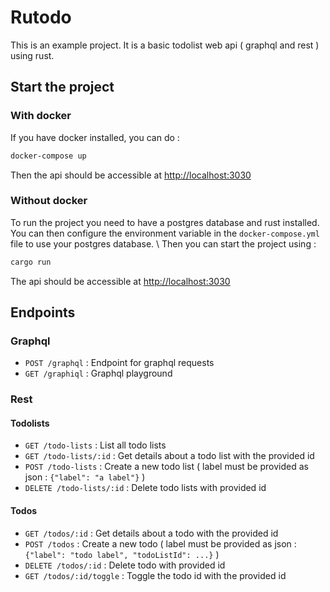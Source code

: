 # Rutodo

This is an example project. It is a basic todolist web api ( graphql and rest ) using rust.

## Start the project 

### With docker 
If you have docker installed, you can do : 
```sh
docker-compose up
```
Then the api should be accessible at [http://localhost:3030](http://localhost:3030)

### Without docker
To run the project you need to have a postgres database and rust installed.\
You can then configure the environment variable in the `docker-compose.yml` file to use your postgres database. \ 
Then you can start the project using : 
```sh 
cargo run 
```
The api should be accessible at [http://localhost:3030](http://localhost:3030)

## Endpoints 
### Graphql
- `POST /graphql` : Endpoint for graphql requests
- `GET /graphiql` : Graphql playground

### Rest
#### Todolists
- `GET /todo-lists` : List all todo lists
- `GET /todo-lists/:id` : Get details about a todo list with the provided id
- `POST /todo-lists` : Create a new todo list ( label must be provided as json : `{"label": "a label"}` )
- `DELETE /todo-lists/:id` : Delete todo lists with provided id

#### Todos
- `GET /todos/:id` : Get details about a todo with the provided id
- `POST /todos` : Create a new todo ( label must be provided as json : `{"label": "todo label", "todoListId": ...}` )
- `DELETE /todos/:id` : Delete todo with provided id
- `GET /todos/:id/toggle` : Toggle the todo id with the provided id
